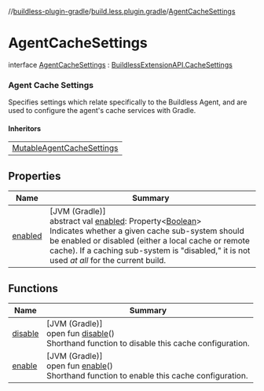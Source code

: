 //[buildless-plugin-gradle](../../../index.md)/[build.less.plugin.gradle](../index.md)/[AgentCacheSettings](index.md)

# AgentCacheSettings

interface [AgentCacheSettings](index.md) : [BuildlessExtensionAPI.CacheSettings](../-buildless-extension-a-p-i/-cache-settings/index.md)

###  Agent Cache Settings

Specifies settings which relate specifically to the Buildless Agent, and are used to configure the agent's cache services with Gradle.

#### Inheritors

| |
|---|
| [MutableAgentCacheSettings](../-mutable-agent-cache-settings/index.md) |

## Properties

| Name | Summary |
|---|---|
| [enabled](../-buildless-extension-a-p-i/-cache-settings/enabled.md) | [JVM (Gradle)]<br>abstract val [enabled](../-buildless-extension-a-p-i/-cache-settings/enabled.md): Property&lt;[Boolean](https://kotlinlang.org/api/latest/jvm/stdlib/kotlin/-boolean/index.html)&gt;<br>Indicates whether a given cache sub-system should be enabled or disabled (either a local cache or remote cache). If a caching sub-system is &quot;disabled,&quot; it is not used *at all* for the current build. |

## Functions

| Name | Summary |
|---|---|
| [disable](../-buildless-extension-a-p-i/-cache-settings/disable.md) | [JVM (Gradle)]<br>open fun [disable](../-buildless-extension-a-p-i/-cache-settings/disable.md)()<br>Shorthand function to disable this cache configuration. |
| [enable](../-buildless-extension-a-p-i/-cache-settings/enable.md) | [JVM (Gradle)]<br>open fun [enable](../-buildless-extension-a-p-i/-cache-settings/enable.md)()<br>Shorthand function to enable this cache configuration. |
